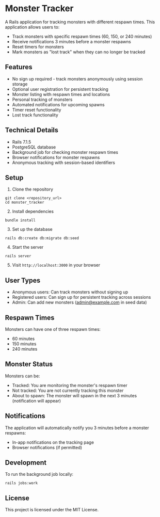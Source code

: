 # Monster Tracker

A Rails application for tracking monsters with different respawn times. This application allows users to:

- Track monsters with specific respawn times (60, 150, or 240 minutes)
- Receive notifications 3 minutes before a monster respawns
- Reset timers for monsters
- Mark monsters as "lost track" when they can no longer be tracked

## Features

- No sign up required - track monsters anonymously using session storage
- Optional user registration for persistent tracking
- Monster listing with respawn times and locations
- Personal tracking of monsters
- Automated notifications for upcoming spawns
- Timer reset functionality
- Lost track functionality

## Technical Details

- Rails 7.1.5
- PostgreSQL database
- Background job for checking monster respawn times
- Browser notifications for monster respawns
- Anonymous tracking with session-based identifiers

## Setup

1. Clone the repository
```
git clone <repository_url>
cd monster_tracker
```

2. Install dependencies
```
bundle install
```

3. Set up the database
```
rails db:create db:migrate db:seed
```

4. Start the server
```
rails server
```

5. Visit `http://localhost:3000` in your browser

## User Types

- Anonymous users: Can track monsters without signing up
- Registered users: Can sign up for persistent tracking across sessions
- Admin: Can add new monsters (admin@example.com in seed data)

## Respawn Times

Monsters can have one of three respawn times:
- 60 minutes
- 150 minutes
- 240 minutes

## Monster Status

Monsters can be:
- Tracked: You are monitoring the monster's respawn timer
- Not tracked: You are not currently tracking this monster
- About to spawn: The monster will spawn in the next 3 minutes (notification will appear)

## Notifications

The application will automatically notify you 3 minutes before a monster respawns:
- In-app notifications on the tracking page
- Browser notifications (if permitted)

## Development

To run the background job locally:
```
rails jobs:work
```

## License

This project is licensed under the MIT License.
